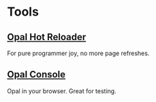 # Tools

## [Opal Hot Reloader](https://github.com/fkchang/opal-hot-reloader)

For pure programmer joy, no more page refreshes.

## [Opal Console](https://github.com/fkchang/opal-console)

Opal in your browser. Great for testing.
